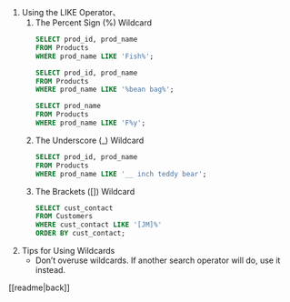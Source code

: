 1. Using the LIKE Operator、
	1. The Percent Sign (%) Wildcard
		```sql
		SELECT prod_id, prod_name
		FROM Products
		WHERE prod_name LIKE 'Fish%';
		```
		```sql
		SELECT prod_id, prod_name
		FROM Products
		WHERE prod_name LIKE '%bean bag%';
		```
		```sql
		SELECT prod_name
		FROM Products
		WHERE prod_name LIKE 'F%y';
		```
	2. The Underscore (\_) Wildcard
		```sql
		SELECT prod_id, prod_name
		FROM Products
		WHERE prod_name LIKE '__ inch teddy bear';
		```
	3. The Brackets ([]) Wildcard
		```sql
		SELECT cust_contact
		FROM Customers
		WHERE cust_contact LIKE '[JM]%'
		ORDER BY cust_contact;
		```
2. Tips for Using Wildcards
	- Don’t overuse wildcards. If another search operator will do, use it instead.

[[readme|back]]
